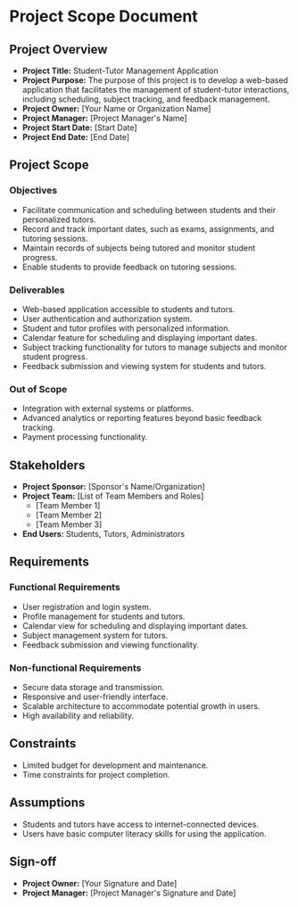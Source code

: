 
# Project Scope Document
## Project Overview

- **Project Title:** Student-Tutor Management Application
- **Project Purpose:** The purpose of this project is to develop a web-based application that facilitates the management of student-tutor interactions, including scheduling, subject tracking, and feedback management.
- **Project Owner:** [Your Name or Organization Name]
- **Project Manager:** [Project Manager's Name]
- **Project Start Date:** [Start Date]
- **Project End Date:** [End Date]

## Project Scope

### Objectives

- Facilitate communication and scheduling between students and their personalized tutors.
- Record and track important dates, such as exams, assignments, and tutoring sessions.
- Maintain records of subjects being tutored and monitor student progress.
- Enable students to provide feedback on tutoring sessions.

### Deliverables

- Web-based application accessible to students and tutors.
- User authentication and authorization system.
- Student and tutor profiles with personalized information.
- Calendar feature for scheduling and displaying important dates.
- Subject tracking functionality for tutors to manage subjects and monitor student progress.
- Feedback submission and viewing system for students and tutors.

### Out of Scope

- Integration with external systems or platforms.
- Advanced analytics or reporting features beyond basic feedback tracking.
- Payment processing functionality.

## Stakeholders

- **Project Sponsor:** [Sponsor's Name/Organization]
- **Project Team:** [List of Team Members and Roles]
  - [Team Member 1]
  - [Team Member 2]
  - [Team Member 3]
- **End Users:** Students, Tutors, Administrators

## Requirements

### Functional Requirements

- User registration and login system.
- Profile management for students and tutors.
- Calendar view for scheduling and displaying important dates.
- Subject management system for tutors.
- Feedback submission and viewing functionality.

### Non-functional Requirements

- Secure data storage and transmission.
- Responsive and user-friendly interface.
- Scalable architecture to accommodate potential growth in users.
- High availability and reliability.

## Constraints

- Limited budget for development and maintenance.
- Time constraints for project completion.

## Assumptions

- Students and tutors have access to internet-connected devices.
- Users have basic computer literacy skills for using the application.

## Sign-off

- **Project Owner:** [Your Signature and Date]
- **Project Manager:** [Project Manager's Signature and Date]
